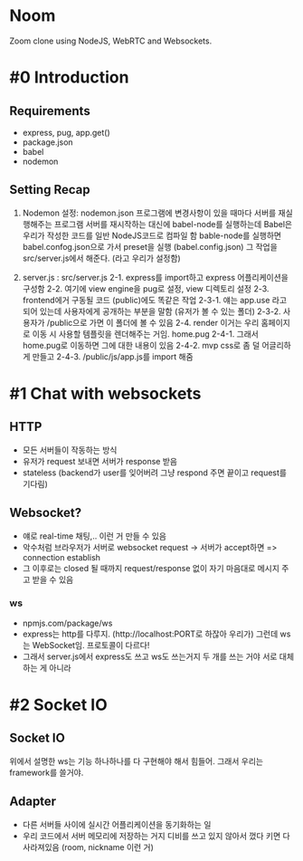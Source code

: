 # Noom

Zoom clone using NodeJS, WebRTC and Websockets.

# #0 Introduction

## Requirements

- express, pug, app.get()
- package.json
- babel
- nodemon

## Setting Recap

1. Nodemon 설정: nodemon.json
   프로그램에 변경사항이 있을 때마다 서버를 재실행해주는 프로그램
   서버를 재시작하는 대신에 babel-node를 실행하는데 Babel은 우리가 작성한 코드를 일반 NodeJS코드로 컴파일 함
   bable-node를 실행하면 babel.confog.json으로 가서 preset을 실행 (babel.config.json)
   그 작업을 src/server.js에서 해준다. (라고 우리가 설정함)

2. server.js : src/server.js
   2-1. express를 import하고 express 어플리케이션을 구성함
   2-2. 여기에 view engine을 pug로 설정, view 디렉토리 설정
   2-3. frontend에거 구동될 코드 (public)에도 똑같은 작업
   2-3-1. 얘는 app.use 라고 되어 있는데 사용자에게 공개하는 부분을 말함 (유저가 볼 수 있는 폴더)
   2-3-2. 사용자가 /public으로 가면 이 폴더에 볼 수 있음
   2-4. render 이거는 우리 홈페이지로 이동 시 사용할 템플릿을 렌더해주는 거임. home.pug
   2-4-1. 그래서 home.pug로 이동하면 그에 대한 내용이 있음
   2-4-2. mvp css로 좀 덜 어글리하게 만들고
   2-4-3. /public/js/app.js를 import 해줌

# #1 Chat with websockets

## HTTP

- 모든 서버들이 작동하는 방식
- 유저가 request 보내면 서버가 response 받음
- stateless (backend가 user를 잊어버려 그냥 respond 주면 끝이고 request를 기다림)

## Websocket?

- 얘로 real-time 채팅,.. 이런 거 만들 수 있음
- 악수처럼 브라우저가 서버로 websocket request -> 서버가 accept하면 => connection establish
- 그 이후로는 closed 될 때까지 request/response 없이 자기 마음대로 메시지 주고 받을 수 있음

### ws

- npmjs.com/package/ws
- express는 http를 다루지. (http://localhost:PORT로 하잖아 우리가) 그런데 ws는 WebSocket임. 프로토콜이 다르다!
- 그래서 server.js에서 express도 쓰고 ws도 쓰는거지 두 개를 쓰는 거야 서로 대체하는 게 아니라

# #2 Socket IO

## Socket IO

위에서 설명한 ws는 기능 하나하나를 다 구현해야 해서 힘들어. 그래서 우리는 framework를 쓸거야.

## Adapter

- 다른 서버들 사이에 실시간 어플리케이션을 동기화하는 일
- 우리 코드에서 서버 메모리에 저장하는 거지 디비를 쓰고 있지 않아서 껐다 키면 다 사라져있음 (room, nickname 이런 거)

